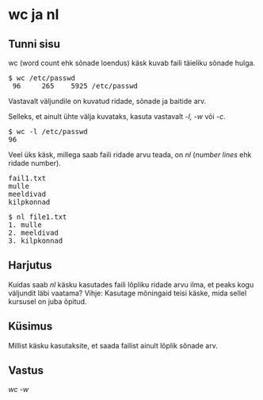 # wc ja nl

## Tunni sisu

wc (word count ehk sõnade loendus) käsk kuvab faili täieliku sõnade hulga.

<pre>$ wc /etc/passwd
 96     265    5925 /etc/passwd
</pre>

Vastavalt väljundile on kuvatud ridade, sõnade ja baitide arv.

Selleks, et ainult ühte välja kuvataks, kasuta vastavalt *-l, -w* või *-c*.

<pre>$ wc -l /etc/passwd
96</pre>

Veel üks käsk, millega saab faili ridade arvu teada, on <i>nl</i> (<i>number lines</i> ehk ridade number).

<pre>
fail1.txt
mulle
meeldivad
kilpkonnad
</pre>

<pre>$ nl file1.txt
1. mulle
2. meeldivad
3. kilpkonnad
</pre>

## Harjutus

Kuidas saab *nl* käsku kasutades faili lõpliku ridade arvu ilma, et peaks kogu väljundit läbi vaatama? Vihje: Kasutage mõningaid teisi käske, mida sellel kursusel on juba õpitud.

## Küsimus

Millist käsku kasutaksite, et saada failist ainult lõplik sõnade arv.

## Vastus

*wc -w*
